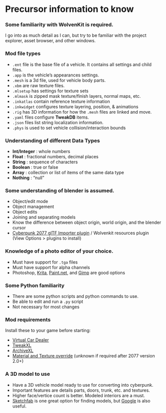 # Precursor information to know

### Some familiarity with WolvenKit is required.&#x20;

I go into as much detail as I can, but try to be familiar with the project explorer, asset browser, and other windows.&#x20;

### Mod file types

* `.ent` file is the base file of a vehicle. It contains all settings and child files.
* `.app` is the vehicle’s appearances settings.
* `.mesh` is a 3d file, used for vehicle body parts.
* `.xbm` are raw texture files.
* `.mlsetup` has settings for texture sets
* `.mlmask` is zipped mask texture/finish layers, normal maps, etc.
* `.inkatlas` contain reference texture information
* `.inkwidget` configures texture layering, position, & animations
* `.rig` has 3D information for how the `.mesh` files are linked and move.
* `.yaml` files configure **TweakDB** items.
* `.json` files list string localization information.
* `.phys` is used to set vehicle collision/interaction bounds

### Understanding of different Data Types

* **Int/Integer** : whole numbers
* **Float** : fractional numbers, decimal places
* **String** : sequence of characters
* **Boolean** : true or false
* **Array** : collection or list of items of the same data type
* **Nothing** : “null”

### Some understanding of blender is assumed.

* Object/edit mode
* Object management
* Object edits
* Joining  and separating models
* Know the difference between object origin, world origin, and the blender cursor
* [Cyberpunk 2077 glTF Importer plugin](https://github.com/WolvenKit/Cyberpunk-Blender-add-on) / Wolvenkit resources plugin\
  (View Options > plugins to install)

### Knowledge of a photo editor of your choice.&#x20;

* Must have support for `.tga` files
* Must have support for alpha channels
* Photoshop, [Krita](https://krita.org/), [Paint.net](https://getpaint.net/), and [Gimp](https://gimp.org/) are good options

### Some Python familiarity

* There are some python scripts and python commands to use.
* Be able to edit and run a `.py` script
* Not necessary for most changes

### Mod requirements

Install these to your game before starting:

* [Virtual Car Dealer](https://www.nexusmods.com/cyberpunk2077/mods/4454)
* [TweakXL](https://github.com/psiberx/cp2077-tweak-xl)
* [ArchiveXL](https://www.nexusmods.com/cyberpunk2077/mods/4198)
* [Material and Texture override](https://www.nexusmods.com/cyberpunk2077/mods/5266) (unknown if required after 2077 version 2.0+)

### A 3D model to use

* Have a 3D vehicle model ready to use for converting into cyberpunk.
* Important features are details parts, doors, trunk, etc. and textures.
* Higher face/vertice count is better. Modeled interiors are a must.
* [Sketchfab](https://sketchfab.com/3d-models/categories/cars-vehicles?features=downloadable\&sort\_by=-likeCount\&cursor=cD0xMzE5) is one great option for finding models, but [Google](https://letmegooglethat.com/?q=3d+model+car+download+free) is also useful.
